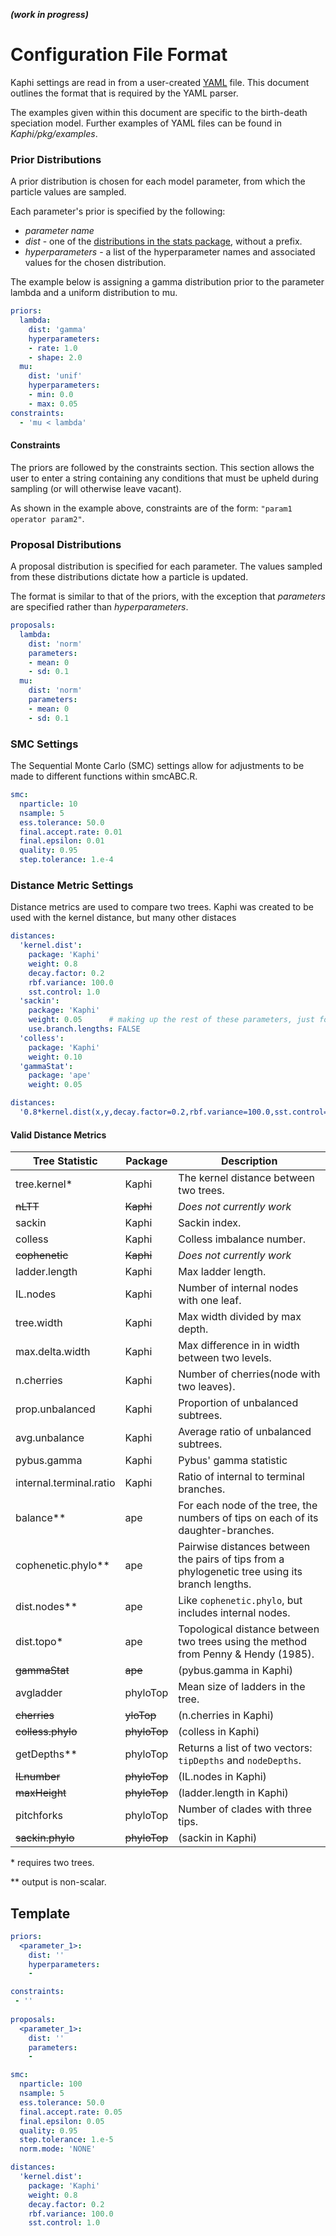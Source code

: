 ***(work in progress)***

# Configuration File Format

Kaphi settings are read in from a user-created [YAML](http://yaml.org) file. This document outlines the format that is required by the YAML parser.

The examples given within this document are specific to the birth-death speciation model.
Further examples of YAML files can be found in *Kaphi/pkg/examples*.

### Prior Distributions
A prior distribution is chosen for each model parameter, from which the particle values are sampled. 

Each parameter's prior is specified by the following:
* *parameter name*
* *dist* - one of the [distributions in the stats package](https://stat.ethz.ch/R-manual/R-devel/library/stats/html/Distributions.html), without a prefix. 
* *hyperparameters* - a list of the hyperparameter names and associated values for the chosen distribution.

The example below is assigning a gamma distribution prior to the parameter lambda and a uniform distribution to mu.

```YAML
priors:
  lambda:
    dist: 'gamma'  
    hyperparameters:
    - rate: 1.0  
    - shape: 2.0
  mu:
    dist: 'unif'
    hyperparameters:
    - min: 0.0
    - max: 0.05
constraints:
  - 'mu < lambda'
```
#### Constraints
The priors are followed by the constraints section. 
This section allows the user to enter a string containing any conditions that must be upheld during sampling (or will otherwise leave vacant).

As shown in the example above, constraints are of the form: `"param1 operator param2"`. 

### Proposal Distributions
A proposal distribution is specified for each parameter. The values sampled from these distributions dictate how a particle is updated.

The format is similar to that of the priors, with the exception that *parameters* are specified rather than *hyperparameters*.
```YAML
proposals:
  lambda:
    dist: 'norm'
    parameters:
    - mean: 0
    - sd: 0.1
  mu:
    dist: 'norm'
    parameters:
    - mean: 0
    - sd: 0.1
```

### SMC Settings

The Sequential Monte Carlo (SMC) settings allow for adjustments to be made to different functions within smcABC.R.
```YAML
smc:
  nparticle: 10
  nsample: 5
  ess.tolerance: 50.0
  final.accept.rate: 0.01
  final.epsilon: 0.01
  quality: 0.95
  step.tolerance: 1.e-4
```

### Distance Metric Settings
Distance metrics are used to compare two trees. 
Kaphi was created to be used with the kernel distance, but many other distaces 

```YAML
distances:
  'kernel.dist':
    package: 'Kaphi'
    weight: 0.8
    decay.factor: 0.2
    rbf.variance: 100.0
    sst.control: 1.0
  'sackin':
    package: 'Kaphi'
    weight: 0.05      # making up the rest of these parameters, just for testing purposes
    use.branch.lengths: FALSE
  'colless':
    package: 'Kaphi'
    weight: 0.10
  'gammaStat':
    package: 'ape'
    weight: 0.05
```

```YAML
distances:
  '0.8*kernel.dist(x,y,decay.factor=0.2,rbf.variance=100.0,sst.control=1.0)+0.1*sackin+0.3*colless':
```


#### Valid Distance Metrics
| Tree Statistic | Package | Description |
|----------------|---------|-------------|
| tree.kernel*| Kaphi |The kernel distance between two trees.|
| ~~nLTT~~| ~~Kaphi~~|*Does not currently work*|
| sackin | Kaphi |Sackin index.|
| colless | Kaphi |Colless imbalance number.|
| ~~cophenetic~~| ~~Kaphi~~ |*Does not currently work*|
| ladder.length | Kaphi |Max ladder length.|
| IL.nodes | Kaphi |Number of internal nodes with one leaf.|
| tree.width | Kaphi |Max width divided by max depth.|
| max.delta.width | Kaphi |Max difference in in width between two levels.|
| n.cherries | Kaphi |Number of cherries(node with two leaves).|
| prop.unbalanced | Kaphi |Proportion of unbalanced subtrees.|
| avg.unbalance | Kaphi |Average ratio of unbalanced subtrees.|
| pybus.gamma | Kaphi |Pybus' gamma statistic|
| internal.terminal.ratio | Kaphi |Ratio of internal to terminal branches.|
| balance** | ape |For each node of the tree, the numbers of tips on each of its daughter-branches.|
| cophenetic.phylo** | ape |Pairwise distances between the pairs of tips from a phylogenetic tree using its branch lengths.|
| dist.nodes** | ape |Like `cophenetic.phylo`, but includes internal nodes.|
| dist.topo* | ape |Topological distance between two trees using the method from Penny & Hendy (1985).|
| ~~gammaStat~~|~~ape~~|(pybus.gamma in Kaphi)|
| avgladder | phyloTop |Mean size of ladders in the tree.|
| ~~cherries~~ | ~~yloTop~~|(n.cherries in Kaphi)|
| ~~colless.phylo~~ | ~~phyloTop~~|(colless in Kaphi)|
| getDepths** | phyloTop |Returns a list of two vectors: `tipDepths` and `nodeDepths`.|
| ~~ILnumber~~ | ~~phyloTop~~ |(IL.nodes in Kaphi)|
| ~~maxHeight~~ | ~~phyloTop~~ |(ladder.length in Kaphi)|
| pitchforks | phyloTop |Number of clades with three tips. |
| ~~sackin.phylo~~ | ~~phyloTop~~ |(sackin in Kaphi)|

\* requires two trees.

** output is non-scalar.

## Template
```YAML
priors:
  <parameter_1>:
    dist: ''
    hyperparameters:
    -

constraints: 
 - ''
 
proposals:
  <parameter_1>:
    dist: ''
    parameters:
    - 

smc:
  nparticle: 100
  nsample: 5
  ess.tolerance: 50.0
  final.accept.rate: 0.05
  final.epsilon: 0.05
  quality: 0.95
  step.tolerance: 1.e-5
  norm.mode: 'NONE'

distances:
  'kernel.dist':
    package: 'Kaphi'
    weight: 0.8
    decay.factor: 0.2
    rbf.variance: 100.0
    sst.control: 1.0
```
